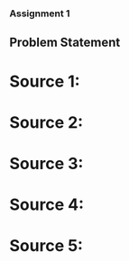 ### Assignment 1
## Problem Statement
# Source 1:

# Source 2:

# Source 3:

# Source 4:

# Source 5:
